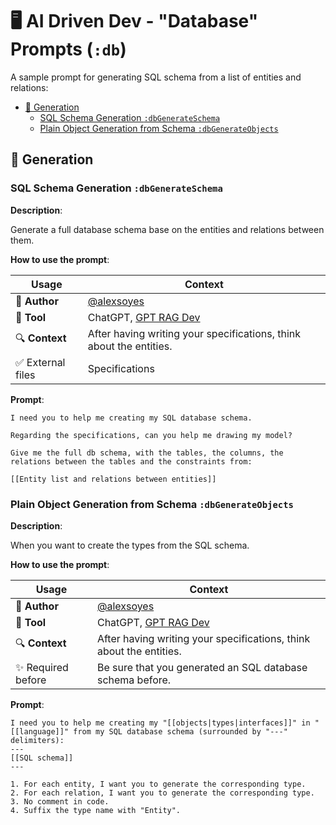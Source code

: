 # 🖥️ AI Driven Dev - "Database" Prompts (`:db`)

A sample prompt for generating SQL schema from a list of entities and relations:

- [📀 Generation](#-generation)
  - [SQL Schema Generation `:dbGenerateSchema`](#sql-schema-generation-dbgenerateschema)
  - [Plain Object Generation from Schema `:dbGenerateObjects`](#plain-object-generation-from-schema-dbgenerateobjects)

## 📀 Generation

### SQL Schema Generation `:dbGenerateSchema`

**Description**:

Generate a full database schema base on the entities and relations between them.

**How to use the prompt**:

| Usage                   | Context                                                    |
|-------------------------|------------------------------------------------------------|
| 🚀 **Author**           | [@alexsoyes](https://beacons.ai/alexsoyes)                 |
| 🤖 **Tool**             | ChatGPT, [GPT RAG Dev](../llm-instructions/gpt-rag-developer.md) |
| 🔍 **Context**          | After having writing your specifications, think about the entities. |
| ✅ External files       | Specifications                                             |

**Prompt**:

```text
I need you to help me creating my SQL database schema.

Regarding the specifications, can you help me drawing my model?

Give me the full db schema, with the tables, the columns, the relations between the tables and the constraints from:

[[Entity list and relations between entities]]
```

### Plain Object Generation from Schema `:dbGenerateObjects`

**Description**:

When you want to create the types from the SQL schema.

**How to use the prompt**:

| Usage                   | Context                                                    |
|-------------------------|------------------------------------------------------------|
| 🚀 **Author**           | [@alexsoyes](https://beacons.ai/alexsoyes)                 |
| 🤖 **Tool**             | ChatGPT, [GPT RAG Dev](../llm-instructions/gpt-rag-developer.md) |
| 🔍 **Context**          | After having writing your specifications, think about the entities. |
| ✨ Required before      | Be sure that you generated an SQL database schema before.  |

**Prompt**:

```text
I need you to help me creating my "[[objects|types|interfaces]]" in "[[language]]" from my SQL database schema (surrounded by "---" delimiters):
---
[[SQL schema]]
---

1. For each entity, I want you to generate the corresponding type.
2. For each relation, I want you to generate the corresponding type.
3. No comment in code.
4. Suffix the type name with "Entity".
```
